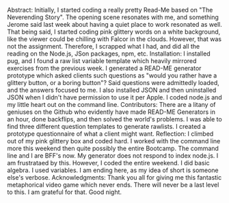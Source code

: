 Abstract: Initially, I started coding a really pretty Read-Me based on "The Neverending Story". The opening scene resonates with me, and something Jerome said last week about having a quiet place to work resonated as well. 
That being said, I started coding pink glittery words on a white background, like the viewer could be chilling with Falcor in the clouds. However, that was not the assignment.
Therefore, I scrapped what I had, and did all the reading on the Node.js, JSon packages, npm, etc.
Installation: I installed pug, and I found a raw list variable template which heavily mirrored exercises from the previous week. I generated a READ-ME generator prototype which asked
clients such questions as "would you rather have a glittery button, or a boring button"? Said questions were admittedly loaded, and the answers focused to me. I also installed JSON and then uninstalled JSON
when I didn't have permission to use it per Apple. I coded node.js and my little heart out on the command line.
Contributors: There are a litany of geniuses on the Github who evidently have made READ-ME Generators in an hour, done backflips, and then solved the world's problems. I was able to find three different question templates to generate rawlists. I created a prototype questionnaire of what a client might want.
Reflection: I climbed out of my pink glittery box and coded hard. I worked with the command line more this weekend then quite possibly the entire Bootcamp. The command line and I are BFF's now. 
My generator does not respond to index node.js. I am frustrataed by this. However, I coded the entire weekend. I did basic algebra. I used variables. I am ending here, as 
my idea of short is someone else's verbose. 
Acknowledgments: Thank you all for giving me this fantastic metaphorical video game which never ends. There will never be a last level to this. I am grateful for that. Good night. 
